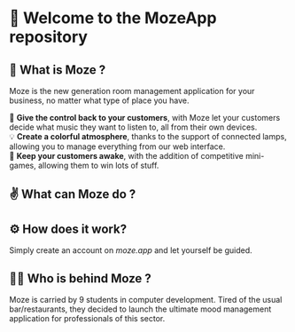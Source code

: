 # :wave: Welcome to the MozeApp repository

## :thinking: What is Moze ?

Moze is the new generation room management application for your business, no matter what type of place you have.

:tada: **Give the control back to your customers**, with Moze let your customers decide what music they want to listen to, all from their own devices.  
:bulb: **Create a colorful atmosphere**, thanks to the support of connected lamps, allowing you to manage everything from our web interface.  
:crescent_moon: **Keep your customers awake**, with the addition of competitive mini-games, allowing them to win lots of stuff.

## :v: What can Moze do ?

## :gear: How does it work?

Simply create an account on _moze.app_ and let yourself be guided.

## :man_technologist: Who is behind Moze ?

Moze is carried by 9 students in computer development.
Tired of the usual bar/restaurants, they decided to launch the ultimate mood management application for professionals of this sector.

<!-- Description de la Team -->

<!--

**Here are some ideas to get you started:**

🙋‍♀️ A short introduction - what is your organization all about?
🌈 Contribution guidelines - how can the community get involved?
👩‍💻 Useful resources - where can the community find your docs? Is there anything else the community should know?
🍿 Fun facts - what does your team eat for breakfast?
🧙 Remember, you can do mighty things with the power of [Markdown](https://docs.github.com/github/writing-on-github/getting-started-with-writing-and-formatting-on-github/basic-writing-and-formatting-syntax)
-->
